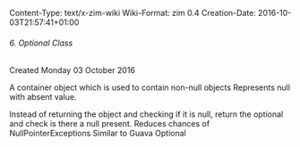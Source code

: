 Content-Type: text/x-zim-wiki
Wiki-Format: zim 0.4
Creation-Date: 2016-10-03T21:57:41+01:00

###### 6. Optional Class ######
Created Monday 03 October 2016

A container object which is used to contain non-null objects
Represents null with absent value.

Instead of returning the object and checking if it is null, return the optional and check is there a null present.
Reduces chances of NullPointerExceptions
Similar to Guava Optional

